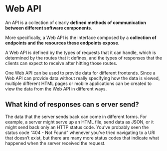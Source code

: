 # Web API

An API is a collection of clearly __defined methods of communication between different software components__.

More specifically, a Web API is the interface composed by a __collection of endpoints and the resources these endpoints expose__.

A Web API is defined by the types of requests that it can handle, which is determined by the routes that it defines, and the types of responses that the clients can expect to receive after hitting those routes.

One Web API can be used to provide data for different frontends. Since a Web API can provide data without really specifying how the data is viewed, multiple different HTML pages or mobile applications can be created to view the data from the Web API in different ways.

## What kind of responses can s erver send?

The data that the server sends back can come in different forms. For example, a server might serve up an HTML file, send data as JSON, or it might send back only an HTTP status code. You’ve probably seen the status code “404 - Not Found” whenever you’ve tried navigating to a URI that doesn’t exist, but there are many more status codes that indicate what happened when the server received the request.
